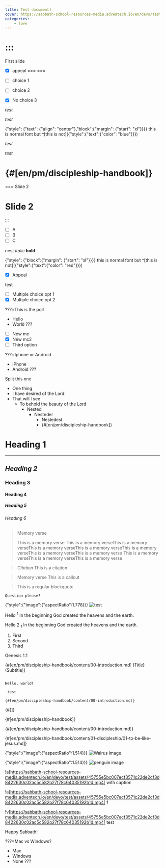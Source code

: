 ```yaml
---
title: Test document!
cover: https://sabbath-school-resources-media.adventech.io/en/devo/test/assets/faee4f59de8091519214a429d2b979b4215305ba147dce3a4c2828d201ee6393.png
categories:
    - love
---
```


:::
===
First slide

- [x] appeal
===
===

- [ ] choice 1
- [ ] choice 2
- [x] No choice 3

_test_

_test_

{"style": {"text": {"align": "center"},"block":{"margin": {"start": "xl"}}}}
this is normal font but ^[this is not]({"style":{"text":{"color": "blue"}}})

_test_

_test_

{#[en/pm/discipleship-handbook]}
===
===
Slide 2

Slide 2
===
:::

- [ ] A
- [ ] B
- [ ] C

nest _italic_ **bold**

{"style": {"block":{"margin": {"start": "xl"}}}}
this is normal font but ^[this is not]({"style":{"text":{"color": "red"}}})

- [x] Appeal

test

- [ ] Multiple choice opt 1
- [x] Multiple choice opt 2

???=This is the poll
- Hello
- World
???

- [ ] New mc
- [x] New mc2
- [ ] Third option

???=Iphone or Android
- iPhone
- Android
???

Split this one

- One thing
- I have desired of the Lord
- That will I see
  - To behold the beauty of the Lord
    - Nested
      - Nesteder
        - Nestedest
        - {#[en/pm/discipleship-handbook]}

# Heading 1

---

## _Heading 2_

### Heading 3

#### Heading 4

##### Heading 5

###### Heading 6

> <p>Memory verse</p>
> This is a memory verse This is a memory verseThis is a memory verseThis is a memory verseThis is a memory verseThis is a memory verseThis is a memory verseThis is a memory verse
> This is a memory verseThis is a memory verseThis is a memory verse


> <cite>Citation</cite>
> This is a citation

> <callout>Memory verse</callout>
> This is a callout
 
> This is a regular blockquote


`Question please?`

{"style":{"image":{"aspectRatio":1.778}}}
![test](https://sabbath-school-resources-media.adventech.io/en/devo/test/assets/60aec3c8b8186d6fc8c0e04c.jpg)

Hello <sup>1</sup> In the beginning God created the heavens and the earth.

Hello 2 <sub>1</sub> In the beginning God created the heavens and the earth.

1. First
2. Second
3. Third

Genesis 1:1

{#[en/pm/discipleship-handbook/content/00-introduction.md] (Title) (Subtitle)}


```=Additional comments

Hello, world!

_test_

{#[en/pm/discipleship-handbook/content/00-introduction.md]}

```

{#[]}

{#[en/pm/discipleship-handbook]}

{#[en/pm/discipleship-handbook/content/00-introduction.md]}

{#[en/pm/discipleship-handbook/content/01-discipleship/01-to-be-like-jesus.md]}

{"style":{"image":{"aspectRatio":1.514}}}
![Walrus image](https://sabbath-school-resources-media.adventech.io/en/devo/test/assets/fisherman.jpg)

{"style":{"image":{"aspectRatio":1.514}}}
![penguin image](https://sabbath-school-resources-media.adventech.io/en/devo/test/assets/fisherman.jpg)

!a[https://sabbath-school-resources-media.adventech.io/en/devo/test/assets/45755e5bc007ecf3571c22de2cf3d8422630c02ac5c582b27f78c64035192b1d.mp4] with caption

!a[https://sabbath-school-resources-media.adventech.io/en/devo/test/assets/45755e5bc007ecf3571c22de2cf3d8422630c02ac5c582b27f78c64035192b1d.mp4] f

!v[https://sabbath-school-resources-media.adventech.io/en/devo/test/assets/45755e5bc007ecf3571c22de2cf3d8422630c02ac5c582b27f78c64035192b1d.mp4] test

Happy Sabbath!

???=Mac vs Windows?
- Mac
- Windows
- None
???

